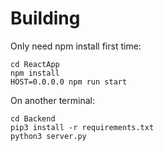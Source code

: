 # Building

Only need npm install first time:
```
cd ReactApp
npm install
HOST=0.0.0.0 npm run start
```
On another terminal:
```
cd Backend
pip3 install -r requirements.txt
python3 server.py
```
